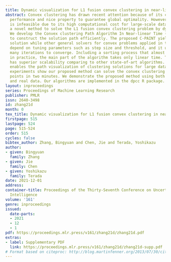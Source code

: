 ```yaml
---
title: Dynamic visualization for L1 fusion convex clustering in near-linear time
abstract: Convex clustering has drawn recent attention because of its competitive
  performance and nice property to guarantee global optimality. However, convex clustering
  is infeasible due to its high computational cost for large-scale data sets. We propose
  a novel method to solve the L1 fusion convex clustering problem by dynamic programming.
  We develop the Convex clustering Path Algorithm In Near-linear Time (C-PAINT) algorithm
  to construct the solution path efficiently. The proposed C-PAINT yields the exact
  solution while other general solvers for convex problems applied in the convex clustering
  depend on tuning parameters such as step size and threshold, and it usually takes
  many iterations to converge. Including a sorting process that almost takes no time
  in practice, the main part of the algorithm takes only linear time. Thus, C-PAINT
  has superior scalability comparing to other state-of-art algorithms. Moreover, C-PAINT
  enables the path visualization of clustering solutions for large data. In particular,
  experiments show our proposed method can solve the convex clustering with 10^7 data
  points in two minutes. We demonstrate the proposed method using both synthetic data
  and real data. Our algorithms are implemented in the dpcc R package.
layout: inproceedings
series: Proceedings of Machine Learning Research
publisher: PMLR
issn: 2640-3498
id: zhang21d
month: 0
tex_title: Dynamic visualization for L1 fusion convex clustering in near-linear time
firstpage: 515
lastpage: 524
page: 515-524
order: 515
cycles: false
bibtex_author: Zhang, Bingyuan and Chen, Jie and Terada, Yoshikazu
author:
- given: Bingyuan
  family: Zhang
- given: Jie
  family: Chen
- given: Yoshikazu
  family: Terada
date: 2021-12-01
address:
container-title: Proceedings of the Thirty-Seventh Conference on Uncertainty in Artificial
  Intelligence
volume: '161'
genre: inproceedings
issued:
  date-parts:
  - 2021
  - 12
  - 1
pdf: https://proceedings.mlr.press/v161/zhang21d/zhang21d.pdf
extras:
- label: Supplementary PDF
  link: https://proceedings.mlr.press/v161/zhang21d/zhang21d-supp.pdf
# Format based on citeproc: http://blog.martinfenner.org/2013/07/30/citeproc-yaml-for-bibliographies/
---
```

